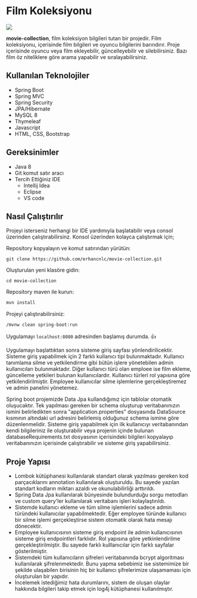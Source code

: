 # Film Koleksiyonu 

![](https://github.com/erhancnlc/movie-collection/blob/main/images/spring-boot.png)

**movie-collection**, film koleksiyon bilgileri tutan bir projedir. Film koleksiyonu, içerisinde film bilgileri ve oyuncu bilgilerini barındırır.
Proje içerisinde oyuncu veya film ekleyebilir, güncelleyebilir ve silebilirsiniz. Bazı film öz niteliklere göre arama yapabilir ve sıralayabilirsiniz.

## Kullanılan Teknolojiler
- Spring Boot
- Spring MVC
- Spring Security
- JPA/Hibernate
- MySQL 8
- Thymeleaf
- Javascript
- HTML, CSS, Bootstrap

## Gereksinimler 
- Java 8
- Git komut satır aracı
- Tercih Ettiğiniz IDE  
  * Intellij Idea
  * Eclipse 
  * VS code
  
## Nasıl Çalıştırılır

Projeyi isterseniz herhangi bir IDE yardımıyla başlatabilir veya consol üzerinden çalıştırabilirsinz. 
Konsol üzerinden kolayca çalıştırmak için;

Repository kopyalayın ve komut satırından yürütün:
``` 
git clone https://github.com/erhancnlc/movie-collection.git
``` 
Oluşturulan yeni klasöre gidin:
```
cd movie-collection
``` 
Repository maven ile kurun:
```bash
mvn install
``` 
Projeyi çalıştırabilirsiniz:
``` bash
/mvnw clean spring-boot:run
``` 

Uygulamayı ```localhost:8080``` adresinden başlamış durumda. :thumbsup:

Uygulamayı başlattıktan sonra sisteme giriş sayfası yönlendirilicektir. Sisteme giriş yapabilmek için 2 farklı kullanıcı tipi bulunmaktadır. Kullanıcı tanımlama silme ve
yetkilendirme gibi bütün işlere yönetebilen admin kullanıcıları bulunmaktadır. Diğer kullanıcı türü olan emploee ise film ekleme, güncelleme yetkileri bulunan kullanıcılardır.
Kullanıcı türleri rol yapısına göre yetkilendirilmiştir. Employee kullanıcılar silme işlemlerine gerçekleştiremez ve admin panelini yönetemez.

Spring boot projemizde Data Jpa kullandığımız için tablolar otomatik oluşucaktır. Tek yapılması gereken bir schema oluşturup 
veritabanınızın ismini belirledikten sonra "application.properties" dosyasında DataSource kısmının altındaki url adresini belirlemiş
olduğunuz schema ismine göre düzenlenmelidir. Sisteme giriş yapabilmek için ilk kullanıcıyı veritabanından kendi bilgileriniz ile oluşturabilir veya 
projenin içinde bulunan databaseRequirements.txt dosyasının içerisindeki bilgileri kopyalayıp veritabanınızın içerisinde çalıştırabilir ve 
sisteme giriş yapabilirsiniz. 

## Proje Yapısı

- Lombok kütüphanesi kullanılarak standart olarak yazılması gereken kod parçacıklarını annotation kullanılarak oluşturuldu. Bu sayede yazılan standart kodların
 miktarı azaldı ve okunulabilirliği arttırıldı.
- Spring Data Jpa kullanılarak bünyesinde bulundurduğu sorgu metodları ve custom query'ler kullanılarak veritabanı işleri kolaylaştırıldı.
- Sistemde kullanıcı ekleme ve tüm silme işlemlerini sadece admin türündeki kullanıcılar yapabilmektedir. Eğer employee türünde kullanıcı bir silme işlemi gerçekleştirse
sistem otomatik olarak hata mesajı dönecektir.
- Employee kullanıcısının sisteme giriş endpoint ile admin kullanıcısının sisteme giriş endpointleri farklıdır. Rol yapısına göre yetkinlendirilme gerçekleştirilmiştir. Bu sayede farklı kulllanıcılar için farklı sayfalar gösterilmiştir.
- Sistemdeki tüm kullanıcıların şifreleri veritabanında bcrypt algoritması kullanılarak şifrelenmektedir. Bunu yapma sebebimiz ise sistemimize bir şekilde ulaşabilen birisinin 
hiç bir kullanıcı şifrelerimize ulaşamaması için oluşturulan bir yapıdır.
- İncelemek istediğimiz hata durumlarını, sistem de oluşan olaylar hakkında bilgileri takip etmek için log4j kütüphanesi kullanılmıştır. 


















